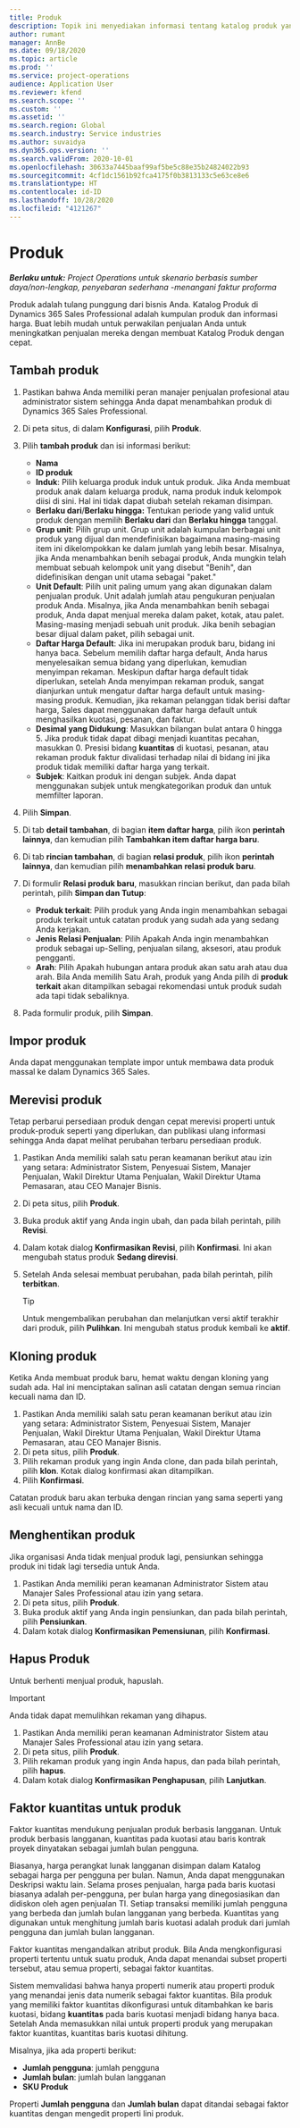 ```yaml
---
title: Produk
description: Topik ini menyediakan informasi tentang katalog produk yang dapat anda gunakan untuk memberikan informasi kepada pelanggan tentang produk dan harga yang ditawarkan organisasi anda.
author: rumant
manager: AnnBe
ms.date: 09/18/2020
ms.topic: article
ms.prod: ''
ms.service: project-operations
audience: Application User
ms.reviewer: kfend
ms.search.scope: ''
ms.custom: ''
ms.assetid: ''
ms.search.region: Global
ms.search.industry: Service industries
ms.author: suvaidya
ms.dyn365.ops.version: ''
ms.search.validFrom: 2020-10-01
ms.openlocfilehash: 30633a7445baaf99af5be5c88e35b24824022b93
ms.sourcegitcommit: 4cf1dc1561b92fca4175f0b3813133c5e63ce8e6
ms.translationtype: HT
ms.contentlocale: id-ID
ms.lasthandoff: 10/28/2020
ms.locfileid: "4121267"
---
```

# <a name="products"></a>Produk

_**Berlaku untuk:** Project Operations untuk skenario berbasis sumber daya/non-lengkap, penyebaran sederhana -menangani faktur proforma_

Produk adalah tulang punggung dari bisnis Anda. Katalog Produk di Dynamics 365 Sales Professional adalah kumpulan produk dan informasi harga. Buat lebih mudah untuk perwakilan penjualan Anda untuk meningkatkan penjualan mereka dengan membuat Katalog Produk dengan cepat.

## <a name="add-a-product"></a>Tambah produk

1.  Pastikan bahwa Anda memiliki peran manajer penjualan profesional atau administrator sistem sehingga Anda dapat menambahkan produk di Dynamics 365 Sales Professional.
2.  Di peta situs, di dalam **Konfigurasi**, pilih **Produk**.
3.  Pilih **tambah produk** dan isi informasi berikut:

    -  **Nama**
    -  **ID produk**
    -  **Induk**: Pilih keluarga produk induk untuk produk. Jika Anda membuat produk anak dalam keluarga produk, nama produk induk kelompok diisi di sini. Hal ini tidak dapat diubah setelah rekaman disimpan.
    -  **Berlaku dari**/**Berlaku hingga:** Tentukan periode yang valid untuk produk dengan memilih **Berlaku dari** dan **Berlaku hingga** tanggal.
    -  **Grup unit**: Pilih grup unit. Grup unit adalah kumpulan berbagai unit produk yang dijual dan mendefinisikan bagaimana masing-masing item ini dikelompokkan ke dalam jumlah yang lebih besar. Misalnya, jika Anda menambahkan benih sebagai produk, Anda mungkin telah membuat sebuah kelompok unit yang disebut "Benih", dan didefinisikan dengan unit utama sebagai "paket."
    -  **Unit Default**: Pilih unit paling umum yang akan digunakan dalam penjualan produk. Unit adalah jumlah atau pengukuran penjualan produk Anda. Misalnya, jika Anda menambahkan benih sebagai produk, Anda dapat menjual mereka dalam paket, kotak, atau palet. Masing-masing menjadi sebuah unit produk. Jika benih sebagian besar dijual dalam paket, pilih sebagai unit.
    -  **Daftar Harga Default**: Jika ini merupakan produk baru, bidang ini hanya baca. Sebelum memilih daftar harga default, Anda harus menyelesaikan semua bidang yang diperlukan, kemudian menyimpan rekaman. Meskipun daftar harga default tidak diperlukan, setelah Anda menyimpan rekaman produk, sangat dianjurkan untuk mengatur daftar harga default untuk masing-masing produk. Kemudian, jika rekaman pelanggan tidak berisi daftar harga, Sales dapat menggunakan daftar harga default untuk menghasilkan kuotasi, pesanan, dan faktur.
    -  **Desimal yang Didukung**: Masukkan bilangan bulat antara 0 hingga 5. Jika produk tidak dapat dibagi menjadi kuantitas pecahan, masukkan 0. Presisi bidang **kuantitas** di kuotasi, pesanan, atau rekaman produk faktur divalidasi terhadap nilai di bidang ini jika produk tidak memiliki daftar harga yang terkait.
    -  **Subjek**: Kaitkan produk ini dengan subjek. Anda dapat menggunakan subjek untuk mengkategorikan produk dan untuk memfilter laporan.

4.  Pilih **Simpan**.
5.  Di tab **detail tambahan**, di bagian **item daftar harga**, pilih ikon **perintah lainnya**, dan kemudian pilih **Tambahkan item daftar harga baru**.
7.  Di tab **rincian tambahan**, di bagian **relasi produk**, pilih ikon **perintah lainnya**, dan kemudian pilih **menambahkan relasi produk baru**.
8.  Di formulir **Relasi produk baru**, masukkan rincian berikut, dan pada bilah perintah, pilih **Simpan dan Tutup**:

    -   **Produk terkait**: Pilih produk yang Anda ingin menambahkan sebagai produk terkait untuk catatan produk yang sudah ada yang sedang Anda kerjakan.
    -   **Jenis Relasi Penjualan**: Pilih Apakah Anda ingin menambahkan produk sebagai up-Selling, penjualan silang, aksesori, atau produk pengganti.
    -   **Arah**: Pilih Apakah hubungan antara produk akan satu arah atau dua arah. Bila Anda memilih Satu Arah, produk yang Anda pilih di **produk terkait** akan ditampilkan sebagai rekomendasi untuk produk sudah ada tapi tidak sebaliknya.

9.  Pada formulir produk, pilih **Simpan**.

## <a name="import-products"></a>Impor produk

Anda dapat menggunakan template impor untuk membawa data produk massal ke dalam Dynamics 365 Sales.

## <a name="revise-a-product"></a>Merevisi produk

Tetap perbarui persediaan produk dengan cepat merevisi properti untuk produk-produk seperti yang diperlukan, dan publikasi ulang informasi sehingga Anda dapat melihat perubahan terbaru persediaan produk.

1.  Pastikan Anda memiliki salah satu peran keamanan berikut atau izin yang setara: Administrator Sistem, Penyesuai Sistem, Manajer Penjualan, Wakil Direktur Utama Penjualan, Wakil Direktur Utama Pemasaran, atau CEO Manajer Bisnis.
2.  Di peta situs, pilih **Produk**.
3.  Buka produk aktif yang Anda ingin ubah, dan pada bilah perintah, pilih **Revisi**.
4.  Dalam kotak dialog **Konfirmasikan Revisi**, pilih **Konfirmasi**. Ini akan mengubah status produk **Sedang direvisi**.
5.  Setelah Anda selesai membuat perubahan, pada bilah perintah, pilih **terbitkan**.

    > [!TIP]
    > Untuk mengembalikan perubahan dan melanjutkan versi aktif terakhir dari produk, pilih **Pulihkan**. Ini mengubah status produk kembali ke **aktif**.

## <a name="clone-a-product"></a>Kloning produk 

Ketika Anda membuat produk baru, hemat waktu dengan kloning yang sudah ada. Hal ini menciptakan salinan asli catatan dengan semua rincian kecuali nama dan ID.

1.  Pastikan Anda memiliki salah satu peran keamanan berikut atau izin yang setara: Administrator Sistem, Penyesuai Sistem, Manajer Penjualan, Wakil Direktur Utama Penjualan, Wakil Direktur Utama Pemasaran, atau CEO Manajer Bisnis.
2.  Di peta situs, pilih **Produk**.
3.  Pilih rekaman produk yang ingin Anda clone, dan pada bilah perintah, pilih **klon**. Kotak dialog konfirmasi akan ditampilkan.
4.  Pilih **Konfirmasi**.

Catatan produk baru akan terbuka dengan rincian yang sama seperti yang asli kecuali untuk nama dan ID.

## <a name="retire-a-product"></a>Menghentikan produk 

Jika organisasi Anda tidak menjual produk lagi, pensiunkan sehingga produk ini tidak lagi tersedia untuk Anda.

1.  Pastikan Anda memiliki peran keamanan Administrator Sistem atau Manajer Sales Professional atau izin yang setara.
2.  Di peta situs, pilih **Produk**.
3.  Buka produk aktif yang Anda ingin pensiunkan, dan pada bilah perintah, pilih **Pensiunkan**.
4.  Dalam kotak dialog **Konfirmasikan Pemensiunan**, pilih **Konfirmasi**.


## <a name="delete-a-product"></a>Hapus Produk

Untuk berhenti menjual produk, hapuslah.

> [!IMPORTANT]
> Anda tidak dapat memulihkan rekaman yang dihapus.

1.  Pastikan Anda memiliki peran keamanan Administrator Sistem atau Manajer Sales Professional atau izin yang setara.
2.  Di peta situs, pilih **Produk**.
3.  Pilih rekaman produk yang ingin Anda hapus, dan pada bilah perintah, pilih **hapus**.
4.  Dalam kotak dialog **Konfirmasikan Penghapusan**, pilih **Lanjutkan**.
 
 ## <a name="quantity-factors-for-products"></a>Faktor kuantitas untuk produk

Faktor kuantitas mendukung penjualan produk berbasis langganan. Untuk produk berbasis langganan, kuantitas pada kuotasi atau baris kontrak proyek dinyatakan sebagai jumlah bulan pengguna.

Biasanya, harga perangkat lunak langganan disimpan dalam Katalog sebagai harga per pengguna per bulan. Namun, Anda dapat menggunakan Deskripsi waktu lain. Selama proses penjualan, harga pada baris kuotasi biasanya adalah per-pengguna, per bulan harga yang dinegosiasikan dan didiskon oleh agen penjualan TI. Setiap transaksi memiliki jumlah pengguna yang berbeda dan jumlah bulan langganan yang berbeda. Kuantitas yang digunakan untuk menghitung jumlah baris kuotasi adalah produk dari jumlah pengguna dan jumlah bulan langganan.

Faktor kuantitas mengandalkan atribut produk. Bila Anda mengkonfigurasi properti tertentu untuk suatu produk, Anda dapat menandai subset properti tersebut, atau semua properti, sebagai faktor kuantitas.

Sistem memvalidasi bahwa hanya properti numerik atau properti produk yang menandai jenis data numerik sebagai faktor kuantitas. Bila produk yang memiliki faktor kuantitas dikonfigurasi untuk ditambahkan ke baris kuotasi, bidang **kuantitas** pada baris kuotasi menjadi bidang hanya baca. Setelah Anda memasukkan nilai untuk properti produk yang merupakan faktor kuantitas, kuantitas baris kuotasi dihitung.

Misalnya, jika ada properti berikut: 

- **Jumlah pengguna**: jumlah pengguna 
- **Jumlah bulan**: jumlah bulan langganan
- **SKU Produk** 

Properti **Jumlah pengguna** dan **Jumlah bulan** dapat ditandai sebagai faktor kuantitas dengan mengedit properti lini produk. 
